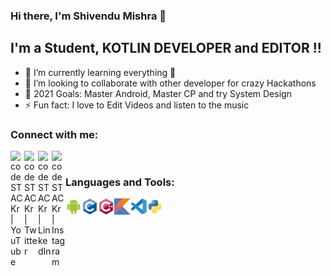 ### Hi there, I'm Shivendu Mishra 👋

## I'm a Student, KOTLIN DEVELOPER and EDITOR !!

- 🌱 I’m currently learning everything 🤣
- 👯 I’m looking to collaborate with other developer for crazy Hackathons
- 🥅 2021 Goals: Master Android, Master CP and try System Design 
- ⚡ Fun fact: I love to Edit Videos and listen to the music

### Connect with me:

[<img align="left" alt="codeSTACKr | YouTube" width="22px" src="https://cdn.jsdelivr.net/npm/simple-icons@v3/icons/youtube.svg" />][youtube]
[<img align="left" alt="codeSTACKr | Twitter" width="22px" src="https://cdn.jsdelivr.net/npm/simple-icons@v3/icons/twitter.svg" />][twitter]
[<img align="left" alt="codeSTACKr | LinkedIn" width="22px" src="https://cdn.jsdelivr.net/npm/simple-icons@v3/icons/linkedin.svg" />][linkedin]
[<img align="left" alt="codeSTACKr | Instagram" width="22px" src="https://cdn.jsdelivr.net/npm/simple-icons@v3/icons/instagram.svg" />][instagram]

<br />

### Languages and Tools:

<img align="left" alt="Android" width="26px" src="https://raw.githubusercontent.com/devicons/devicon/master/icons/android/android-original.svg" />
<img align="left" alt="C" width="26px" src="https://raw.githubusercontent.com/devicons/devicon/master/icons/c/c-original.svg" />
<img align="left" alt="C Plus Plus" width="26px" src="https://raw.githubusercontent.com/devicons/devicon/master/icons/cplusplus/cplusplus-original.svg" />
<img align="left" alt="Kotlin" width="26px" src="https://raw.githubusercontent.com/devicons/devicon/master/icons/kotlin/kotlin-original.svg" />
<img align="left" alt="Vs Code" width="26px" src="https://raw.githubusercontent.com/devicons/devicon/master/icons/vscode/vscode-original.svg" />
<img align="left" alt="Python" width="26px" src="https://raw.githubusercontent.com/devicons/devicon/master/icons/python/python-original.svg" />
<br />

[twitter]: https://twitter.com/Shivend25380226
[youtube]: https://www.youtube.com/channel/UC56lHB39gmRTaOb3Zcbw6uA
[instagram]: https://www.instagram.com/shiv.endu/
[linkedin]: https://www.linkedin.com/in/shivendu-mishra-94ba36200/

